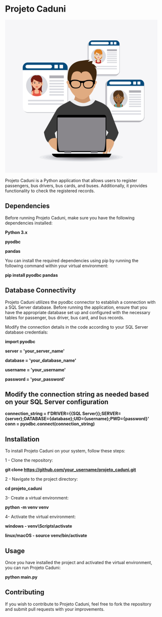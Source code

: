 # Projeto Caduni

![cover](/cover1.jpg)

Projeto Caduni is a Python application that allows users to register passengers, bus drivers, bus cards, and buses. Additionally, it provides functionality to check the registered records.

## Dependencies

Before running Projeto Caduni, make sure you have the following dependencies installed:



**Python 3.x**


**pyodbc**


**pandas**


You can install the required dependencies using pip by running the following command within your virtual environment:


**pip install pyodbc pandas**

## Database Connectivity

Projeto Caduni utilizes the pyodbc connector to establish a connection with a SQL Server database. Before running the application, ensure that you have the appropriate database set up and configured with the necessary tables for passenger, bus driver, bus card, and bus records.

Modify the connection details in the code according to your SQL Server database credentials:

**import pyodbc**

**server = 'your_server_name'**


**database = 'your_database_name'**


**username = 'your_username'**


**password = 'your_password'**

## Modify the connection string as needed based on your SQL Server configuration

**connection_string = f'DRIVER={{SQL Server}};SERVER={server};DATABASE={database};UID={username};PWD={password}'**
**conn = pyodbc.connect(connection_string)**

## Installation

To install Projeto Caduni on your system, follow these steps:

1 - Clone the repository:


**git clone https://github.com/your_username/projeto_caduni.git**

2 - Navigate to the project directory:


**cd projeto_caduni**

3- Create a virtual environment:


**python -m venv venv**

4- Activate the virtual environment:


**windows - venv\Scripts\activate**


**linux/macOS - source venv/bin/activate**

## Usage
Once you have installed the project and activated the virtual environment, you can run Projeto Caduni:


**python main.py**

## Contributing
If you wish to contribute to Projeto Caduni, feel free to fork the repository and submit pull requests with your improvements.




